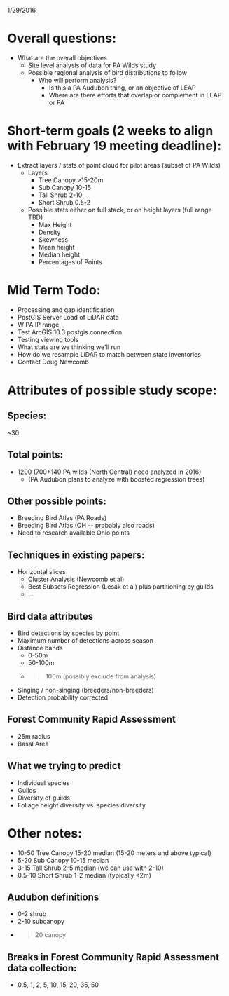 1/29/2016

# Overall questions:
* What are the overall objectives
	* Site level analysis of data for PA Wilds study
	* Possible regional analysis of bird distributions to follow
		* Who will perform analysis?
			* Is this a PA Audubon thing, or an objective of LEAP
			* Where are there efforts that overlap or complement in LEAP or PA

# Short-term goals (2 weeks to align with February 19 meeting deadline):
* Extract layers / stats of point cloud for pilot areas (subset of PA Wilds)
	* Layers
		* Tree Canopy >15-20m
		* Sub Canopy	10-15
		* Tall Shrub 2-10
		* Short Shrub 0.5-2
	* Possible stats either on full stack, or on height layers (full range TBD)
		* Max Height
		* Density
		* Skewness
		* Mean height
		* Median height
		* Percentages of Points

# Mid Term Todo:
* Processing and gap identification
* PostGIS Server Load of LiDAR data
* W PA IP range
* Test ArcGIS 10.3 postgis connection
* Testing viewing tools
* What stats are we thinking we'll run
* How do we resample LiDAR to match between state inventories
* Contact Doug Newcomb

# Attributes of possible study scope:

## Species:
~30

## Total points:
* 1200 (700+140 PA wilds (North Central) need analyzed in 2016)
	* (PA Audubon plans to analyze with boosted regression trees)
	
## Other possible points:	
* Breeding Bird Atlas (PA Roads)
* Breeding Bird Atlas (OH -- probably also roads)
* Need to research available Ohio points

## Techniques in existing papers:
* Horizontal slices
	* Cluster Analysis (Newcomb et al)
	* Best Subsets Regression (Lesak et al) plus partitioning by guilds
	* ...

## Bird data attributes
* Bird detections by species by point
* Maximum number of detections across season
* Distance bands
	* 0-50m
	* 50-100m
	* >100m (possibly exclude from analysis)
* Singing / non-singing (breeders/non-breeders)
* Detection probability corrected

## Forest Community Rapid Assessment
* 25m radius
* Basal Area

## What we trying to predict
* Individual species
* Guilds
* Diversity of guilds
* Foliage height diversity vs. species diversity

# Other notes:
* 10-50 Tree Canopy 15-20 median (15-20 meters and above typical)
* 5-20 Sub Canopy	10-15 median
* 3-15 Tall Shrub 2-5 median (we can use with 2-10)
* 0.5-10 Short Shrub 1-2 median (typically <2m)

## Audubon definitions
* 0-2 shrub
* 2-10 subcanopy
* > 20 canopy

## Breaks in Forest Community Rapid Assessment data collection:
* 0.5, 1, 2, 5, 10, 15, 20, 35, 50





